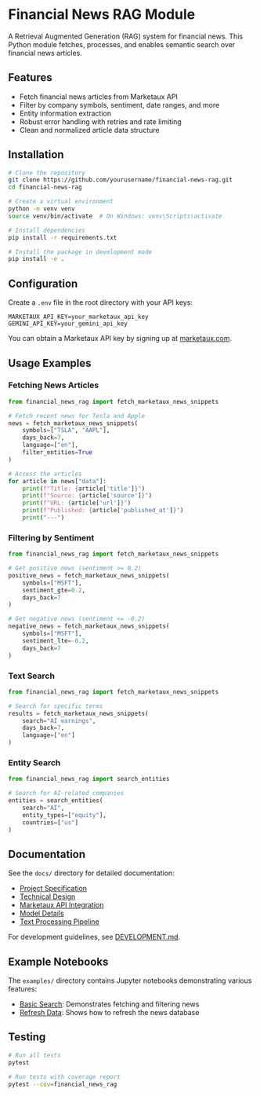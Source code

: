 # Financial News RAG Module

A Retrieval Augmented Generation (RAG) system for financial news. This Python module fetches, processes, and enables semantic search over financial news articles.

## Features

- Fetch financial news articles from Marketaux API
- Filter by company symbols, sentiment, date ranges, and more
- Entity information extraction
- Robust error handling with retries and rate limiting
- Clean and normalized article data structure

## Installation

```bash
# Clone the repository
git clone https://github.com/yourusername/financial-news-rag.git
cd financial-news-rag

# Create a virtual environment
python -m venv venv
source venv/bin/activate  # On Windows: venv\Scripts\activate

# Install dependencies
pip install -r requirements.txt

# Install the package in development mode
pip install -e .
```

## Configuration

Create a `.env` file in the root directory with your API keys:

```
MARKETAUX_API_KEY=your_marketaux_api_key
GEMINI_API_KEY=your_gemini_api_key
```

You can obtain a Marketaux API key by signing up at [marketaux.com](https://www.marketaux.com/).

## Usage Examples

### Fetching News Articles

```python
from financial_news_rag import fetch_marketaux_news_snippets

# Fetch recent news for Tesla and Apple
news = fetch_marketaux_news_snippets(
    symbols=["TSLA", "AAPL"],
    days_back=7,
    language=["en"],
    filter_entities=True
)

# Access the articles
for article in news["data"]:
    print(f"Title: {article['title']}")
    print(f"Source: {article['source']}")
    print(f"URL: {article['url']}")
    print(f"Published: {article['published_at']}")
    print("---")
```

### Filtering by Sentiment

```python
from financial_news_rag import fetch_marketaux_news_snippets

# Get positive news (sentiment >= 0.2)
positive_news = fetch_marketaux_news_snippets(
    symbols=["MSFT"],
    sentiment_gte=0.2,
    days_back=7
)

# Get negative news (sentiment <= -0.2)
negative_news = fetch_marketaux_news_snippets(
    symbols=["MSFT"],
    sentiment_lte=-0.2,
    days_back=7
)
```

### Text Search

```python
from financial_news_rag import fetch_marketaux_news_snippets

# Search for specific terms
results = fetch_marketaux_news_snippets(
    search="AI earnings",
    days_back=7,
    language=["en"]
)
```

### Entity Search

```python
from financial_news_rag import search_entities

# Search for AI-related companies
entities = search_entities(
    search="AI",
    entity_types=["equity"],
    countries=["us"]
)
```

## Documentation

See the `docs/` directory for detailed documentation:

- [Project Specification](docs/project_spec.md)
- [Technical Design](docs/technical_design.md)
- [Marketaux API Integration](docs/marketaux_api.md)
- [Model Details](docs/model_details.md)
- [Text Processing Pipeline](docs/text_processing_pipeline.md)

For development guidelines, see [DEVELOPMENT.md](DEVELOPMENT.md).

## Example Notebooks

The `examples/` directory contains Jupyter notebooks demonstrating various features:

- [Basic Search](examples/basic_search.ipynb): Demonstrates fetching and filtering news
- [Refresh Data](examples/refresh_data.ipynb): Shows how to refresh the news database

## Testing

```bash
# Run all tests
pytest

# Run tests with coverage report
pytest --cov=financial_news_rag
```
